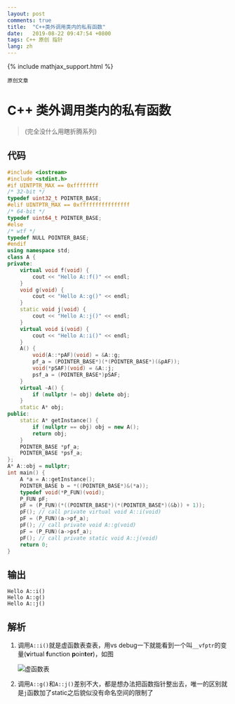 ```yaml
---
layout: post
comments: true
title:  "C++类外调用类内的私有函数"
date:   2019-08-22 09:47:54 +0800
tags: C++ 原创 指针
lang: zh
---
```


<!--引用数学表达式js脚本-->
{% include mathjax_support.html %}

`原创文章`

# C++ 类外调用类内的私有函数

> (完全没什么用瞎折腾系列)

## 代码
``` cpp
#include <iostream>
#include <stdint.h>
#if UINTPTR_MAX == 0xffffffff
/* 32-bit */
typedef uint32_t POINTER_BASE;
#elif UINTPTR_MAX == 0xffffffffffffffff
/* 64-bit */
typedef uint64_t POINTER_BASE;
#else
/* wtf */
typedef NULL POINTER_BASE;
#endif
using namespace std;
class A {
private:
	virtual void f(void) {
		cout << "Hello A::f()" << endl;
	}
	void g(void) {
		cout << "Hello A::g()" << endl;
	}
	static void j(void) {
		cout << "Hello A::j()" << endl;
	}
	virtual void i(void) {
		cout << "Hello A::i()" << endl;
	}
	A() {
		void(A::*pAF)(void) = &A::g;
		pf_a = (POINTER_BASE*)(*(POINTER_BASE*)(&pAF));
		void(*pSAF)(void) = &A::j;
		psf_a = (POINTER_BASE*)pSAF;
	}
	virtual ~A() {
		if (nullptr != obj) delete obj;
	}
	static A* obj;
public:
	static A* getInstance() {
		if (nullptr == obj) obj = new A();
		return obj;
	}
	POINTER_BASE *pf_a;
	POINTER_BASE *psf_a;
};
A* A::obj = nullptr;
int main() {
	A *a = A::getInstance();
	POINTER_BASE b = *((POINTER_BASE*)&(*a));
	typedef void(*P_FUN)(void);
	P_FUN pF;
	pF = (P_FUN)(*((POINTER_BASE*)(*(POINTER_BASE*)(&b)) + 1));
	pF(); // call private virtual void A::i(void)
	pF = (P_FUN)(a->pf_a);
	pF(); // call private void A::g(void)
	pF = (P_FUN)(a->psf_a);
	pF(); // call private static void A::j(void)
	return 0;
}
```

## 输出
```
Hello A::i()
Hello A::g()
Hello A::j()
```

## 解析

1. 调用`A::i()`就是虚函数表查表，用vs debug一下就能看到一个叫`__vfptr`的变量(**v**irtual **f**unction **p**oin**t**e**r**)，如图

   ![虚函数表](https://s2.ax1x.com/2019/08/22/ma24QH.png)

2. 调用`A::g()`和`A::j()`差别不大，都是想办法把函数指针整出去，唯一的区别就是`j`函数加了static之后貌似没有命名空间的限制了